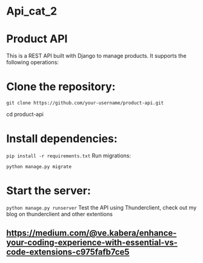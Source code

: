 # Api_cat_2
# Product API

This is a REST API built with Django to manage products. It supports the following operations:

# Clone the repository:
`git clone https://github.com/your-username/product-api.git`

cd product-api

# Install dependencies:


`pip install -r requirements.txt`
Run migrations:


`python manage.py migrate`
# Start the server:


`python manage.py runserver`
Test the API using Thunderclient, check out my blog on thunderclient and other extentions

## https://medium.com/@ve.kabera/enhance-your-coding-experience-with-essential-vs-code-extensions-c975fafb7ce5 
